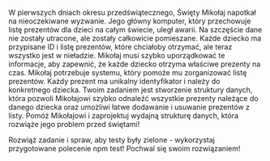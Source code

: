 W pierwszych dniach okresu przedświątecznego, Święty Mikołaj napotkał na nieoczekiwane wyzwanie. Jego główny komputer, który przechowuje listę prezentów dla dzieci na całym świecie, uległ awarii. Na szczęście dane nie zostały utracone, ale zostały całkowicie pomieszane. Każde dziecko ma przypisane ID i listę prezentów, które chciałoby otrzymać, ale teraz wszystko jest w nieładzie. Mikołaj musi szybko uporządkować te informacje, aby zapewnić, że każde dziecko otrzyma właściwe prezenty na czas. Mikołaj potrzebuje systemu, który pomoże mu zorganizować listę prezentów. Każdy prezent ma unikalny identyfikator i należy do konkretnego dziecka. Twoim zadaniem jest stworzenie struktury danych, która pozwoli Mikołajowi szybko odnaleźć wszystkie prezenty należące do danego dziecka oraz umożliwi łatwe dodawanie i usuwanie prezentów z listy. Pomóż Mikołajowi i zaprojektuj wydajną strukturę danych, która rozwiąże jego problem przed świętami!

Rozwiąż zadanie i spraw, aby testy były zielone - wykorzystaj przygotowane polecenie npm test! Pochwal się swoim rozwiązaniem!